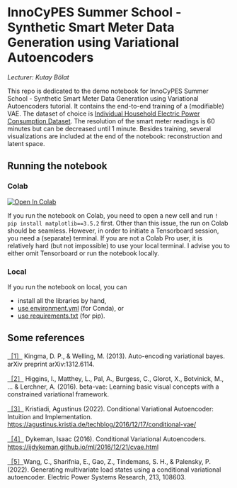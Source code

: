 # InnoCyPES Summer School - Synthetic Smart Meter Data Generation using Variational Autoencoders

*Lecturer: Kutay Bölat*

This repo is dedicated to the demo notebook for InnoCyPES Summer School - Synthetic Smart Meter Data Generation using Variational Autoencoders tutorial. It contains the end-to-end training of a (modifiable) VAE. The dataset of choice is [Individual Household Electric Power Consumption Dataset](https://archive.ics.uci.edu/ml/datasets/individual+household+electric+power+consumption). The resolution of the smart meter readings is 60 minutes but can be decreased until 1 minute. Besides training, several visualizations are included at the end of the notebook: reconstruction and latent space.

## Running the notebook

### Colab 
[![Open In Colab](https://colab.research.google.com/assets/colab-badge.svg)](https://colab.research.google.com/github/kabolat/innocypes-summer-school_synthetic-data-tutorial/blob/master/vae_load_generation.ipynb)


If you run the notebook on Colab, you need to open a new cell and run `! pip install matplotlib==3.5.2` first. Other than this issue, the run on Colab should be seamless. However, in order to initiate a Tensorboard session, you need a (separate) terminal. If you are not a Colab Pro user, it is relatively hard (but not impossible) to use your local terminal. I advise you to either omit Tensorboard or run the notebook locally.


### Local
If you run the notebook on local, you can
- install all the libraries by hand,
- [use environment.yml](https://conda.io/projects/conda/en/latest/user-guide/tasks/manage-environments.html#creating-an-environment-from-an-environment-yml-file) (for Conda), or
- [use requirements.txt](https://pip.pypa.io/en/stable/user_guide/#requirements-files) (for pip).


## Some references
[［1］](https://arxiv.org/abs/1312.6114) Kingma, D. P., & Welling, M. (2013). Auto-encoding variational bayes. arXiv preprint arXiv:1312.6114.

[［2］](https://openreview.net/forum?id=Sy2fzU9gl) Higgins, I., Matthey, L., Pal, A., Burgess, C., Glorot, X., Botvinick, M., ... & Lerchner, A. (2016). beta-vae: Learning basic visual concepts with a constrained variational framework.

[［3］](https://agustinus.kristia.de/techblog/2016/12/17/conditional-vae/) Kristiadi, Agustinus (2022). Conditional Variational Autoencoder: Intuition and Implementation. https://agustinus.kristia.de/techblog/2016/12/17/conditional-vae/

[［4］](https://ijdykeman.github.io/ml/2016/12/21/cvae.html) Dykeman, Isaac (2016). Conditional Variational Autoencoders. https://ijdykeman.github.io/ml/2016/12/21/cvae.html

[［5］](https://arxiv.org/abs/2110.11435)Wang, C., Sharifnia, E., Gao, Z., Tindemans, S. H., & Palensky, P. (2022). Generating multivariate load states using a conditional variational autoencoder. Electric Power Systems Research, 213, 108603.




